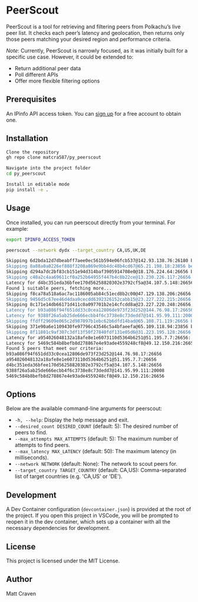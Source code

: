 # PeerScout
PeerScout is a tool for retrieving and filtering peers from Polkachu’s live peer list. It checks each peer’s latency and geolocation, then returns only those peers matching your desired region and performance criteria.

*Note*: Currently, PeerScout is narrowly focused, as it was initially built for a specific use case. However, it could be extended to:

* Return additional peer data
* Poll different APIs
* Offer more flexible filtering options

## Prerequisites
An IPinfo API access token. You can [sign up](https://ipinfo.io/signup) for a free account to obtain one.

## Installation

```bash
Clone the repository
gh repo clone matcra587/py_peerscout

Navigate into the project folder
cd py_peerscout

Install in editable mode
pip install -e .
```

## Usage
Once installed, you can run peerscout directly from your terminal. For example:

```bash
export IPINFO_ACCESS_TOKEN

peerscout --network dydx --target_country CA,US,UK,DE

Skipping 6d2bda12d7dbeabff7aee0ec561b594e06fcb537@142.93.138.76:26180 because it's not in ['CA', 'US', 'UK', 'DE']
Skipping 8a88a0a0226ef888f3208a869e9bb4dc48b4cd67@65.21.198.18:23856 because it's not in ['CA', 'US', 'UK', 'DE']
Skipping d294a7dc2bf83cb151e94d314baf3905914708e0@18.176.224.64:26656 because it's not in ['CA', 'US', 'UK', 'DE']
Skipping c48a2c4aa69611cf0a252b64955f447b4c8b22ce@13.230.226.117:26656 because it's not in ['CA', 'US', 'UK', 'DE']
Latency for d4bc351eda36bfee170d56258820302e3792cf5a@34.107.5.148:26656: 0.268 milliseconds
Found 1 suitable peers, fetching more...
Skipping f8ca78a518a6ac7ac1186005ab84c51ecd8b2c00@47.129.138.206:26656 because it's not in ['CA', 'US', 'UK', 'DE']
Skipping 9456d5c67ee46d4daa9cecdd6392326152cabb15@23.227.222.215:26656 because it's not in ['CA', 'US', 'UK', 'DE']
Skipping 8c171e14db66171d411c0a097701b2e14cfcdd8a@23.227.220.248:26656 because it's not in ['CA', 'US', 'UK', 'DE']
Latency for b93a086f94f651dd33c0cea12806de973f23d252@144.76.98.17:26656: 0.635 milliseconds
Latency for 9388f26a5ab25de666ecbb4f6c3738e8c73dedd7@141.95.99.111:20008: 0.207 milliseconds Found 3 suitable peers, fetching more...
Skipping ffdff29609e065c2d987097b1ebc62b6dfd14bad@65.108.71.119:26656 because it's not in ['CA', 'US', 'UK', 'DE']
Skipping 371e90a6e1109430fe97796c43546c5a4bfaeefa@65.109.118.94:23856 because it's not in ['CA', 'US', 'UK', 'DE']
Skipping 8f11801c9af307c3df13f50f27840fdf131e05d6@31.223.195.128:26656 because it's not in ['CA', 'US', 'UK', 'DE']
Latency for a954026048132a18afe8e1e6073110d5364b6251@51.195.7.7:26656: 2.242 milliseconds
Latency for 5469c584b8befb8d278867e4e93ade4559248cf8@49.12.150.216:26656: 0.073 milliseconds
Found 5 peers that meet our criteria:
b93a086f94f651dd33c0cea12806de973f23d252@144.76.98.17:26656
a954026048132a18afe8e1e6073110d5364b6251@51.195.7.7:26656
d4bc351eda36bfee170d56258820302e3792cf5a@34.107.5.148:26656
9388f26a5ab25de666ecbb4f6c3738e8c73dedd7@141.95.99.111:20008
5469c584b8befb8d278867e4e93ade4559248cf8@49.12.150.216:26656
```

## Options
Below are the available command-line arguments for peerscout:

  * `-h, --help`: Display the help message and exit.
  * `--desired_count DESIRED_COUNT` (default: 5): The desired number of peers to find.
  * `--max_attempts MAX_ATTEMPTS` (default: 5): The maximum number of attempts to find peers.
  * `--max_latency MAX_LATENCY` (default: 50): The maximum latency (in milliseconds).
  * `--network NETWORK` (default: None): The network to scout peers for.
  * `--target_country TARGET_COUNTRY` (default: CA,US): Comma-separated list of target countries (e.g. 'CA,US' or 'DE').

## Development
A Dev Container configuration (`devcontainer.json`) is provided at the root of the project. If you open this project in VSCode, you will be prompted to reopen it in the dev container, which sets up a container with all the necessary dependencies for development.

## License
This project is licensed under the MIT License.

## Author
Matt Craven
